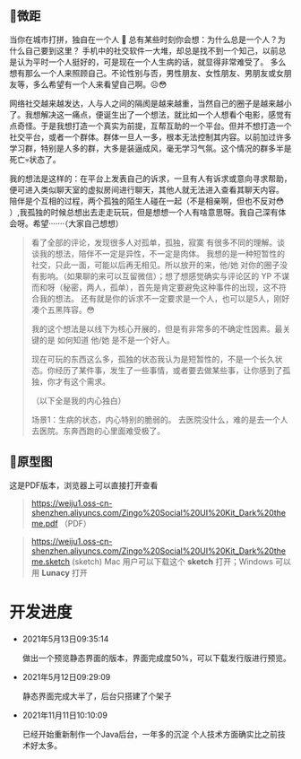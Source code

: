 ## 👀微距

当你在城市打拼，独自在一个人 🧑 总有某些时刻你会想：为什么总是一个人？为什么自己要到这里？
手机中的社交软件一大堆，却总是找不到一个知己，以前总是认为平时一个人挺好的，可是现在一个人生病的话，就显得非常难受了。
多么想有那么一个人来照顾自己。不论性别与否，男性朋友、女性朋友、男朋友或女朋友等，多么希望有一个人来看望自己啊。☹😳

网络社交越来越发达，人与人之间的隔阂是越来越重，当然自己的圈子是越来越小了。我想解决这一痛点，便诞生出了一个想法，就比如一个人想看个电影，感觉有点奇怪。于是我想打造一个真实为前提，互帮互助的一个平台。但并不想打造一个社交平台，或者一个群体。群体一旦人一多，根本无法控制其内容。以前加过许多学习群，特别是人多的群，大多是装逼成风，毫无学习气氛。这个情况的群多半是死亡:skull:状态了。

我的想法是这样的：在平台上发表自己的诉求，一旦有人有诉求或意向寻求帮助，便可进入类似聊天室的虚拟房间进行聊天，其他人就无法进入查看其聊天内容。 
陪伴是个互相的过程，两个孤独的陌生人碰在一起（不是相亲啊，但也不反对:flushed:  ）,我孤独的时候总想出去走走玩玩，但是想想一个人有啥意思呀。我自己深有体会呀。希望·······（大家自己想想）

> 看了全部的评论，发现很多人对孤单，孤独，寂寞 有很多不同的理解。谈谈我的想法，陪伴不一定是异性，不一定是肉体。 我想的是一种短暂性的社交，只此一面，可能以后再无相见。所以放开的来，他/她 对你的圈子没有影响。（如果聊的来可以互留微信）；想了想感觉确实与评论区的 YP 不谋而和呀（秘密，两人，孤单），首先是肯定要避免这种事件的出现，这不符合我的想法。 还有就是你的诉求不一定要求是一个人，也可以是5人，刚好凑个五黑阵容。:flushed: 
>
> 我的这个想法是以线下为核心开展的，但是有非常多的不确定性因素。最关键的是 如何知道 他/她 是不是一个好人。
>
> 现在可玩的东西这么多，孤独的状态我认为是短暂性的，不是一个长久状态。你经历了某件事，发生了一些事情，或者要去做某些事，让你感到了孤独，你才有这个需求。
>
> 
>
> （以下全是我的内心独白）
>
> 场景1：生病的状态，内心特别的脆弱的。 去医院没什么，难的是去一个人去医院。东奔西跑的心里面难受极了。



## 🧩原型图

这是PDF版本，浏览器上可以直接打开查看

> https://weiju1.oss-cn-shenzhen.aliyuncs.com/Zingo%20Social%20UI%20Kit_Dark%20theme.pdf   （PDF）



> https://weiju1.oss-cn-shenzhen.aliyuncs.com/Zingo%20Social%20UI%20Kit_Dark%20theme.sketch  (sketch)   Mac 用户可以下载这个 **sketch** 打开；Windows 可以用 **Lunacy** 打开



# 开发进度

- 2021年5月13日09:35:14

  做出一个预览静态界面的版本，界面完成度50%，可以下载发行版进行预览。

- 2021年5月12日09:29:09

  静态界面完成大半了，后台只搭建了个架子

- 2021年11月11日10:10:09

  已经开始重新制作一个Java后台，一年多的沉淀 个人技术方面确实比之前技术好太多。

